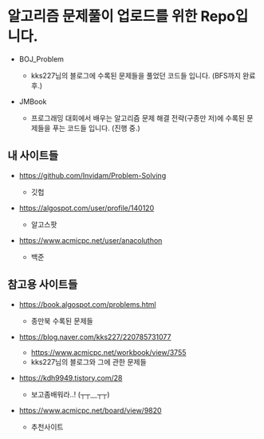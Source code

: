 # 알고리즘 문제풀이 업로드를 위한 Repo입니다.
+ BOJ_Problem
	+ kks227님의 블로그에 수록된 문제들을 풀었던 코드들 입니다. (BFS까지 완료 후.)

+ JMBook
	+ 프로그래밍 대회에서 배우는 알고리즘 문제 해결 전략(구종만 저)에 수록된 문제들을 푸는 코드들 입니다. (진행 중.)



## 내 사이트들
+ https://github.com/Invidam/Problem-Solving
	+ 깃헙
	
+ https://algospot.com/user/profile/140120
	+ 알고스팟
	
+ https://www.acmicpc.net/user/anacoluthon
	+ 백준

## 참고용 사이트들

+ https://book.algospot.com/problems.html
	+ 종만북 수록된 문제들
	
+ https://blog.naver.com/kks227/220785731077
	+ https://www.acmicpc.net/workbook/view/3755
	+ kks227님의 블로그와 그에 관한 문제들	
	
+ https://kdh9949.tistory.com/28
	+ 보고좀배워라..! (┬┬﹏┬┬)
	
+ https://www.acmicpc.net/board/view/9820
	+ 추천사이트